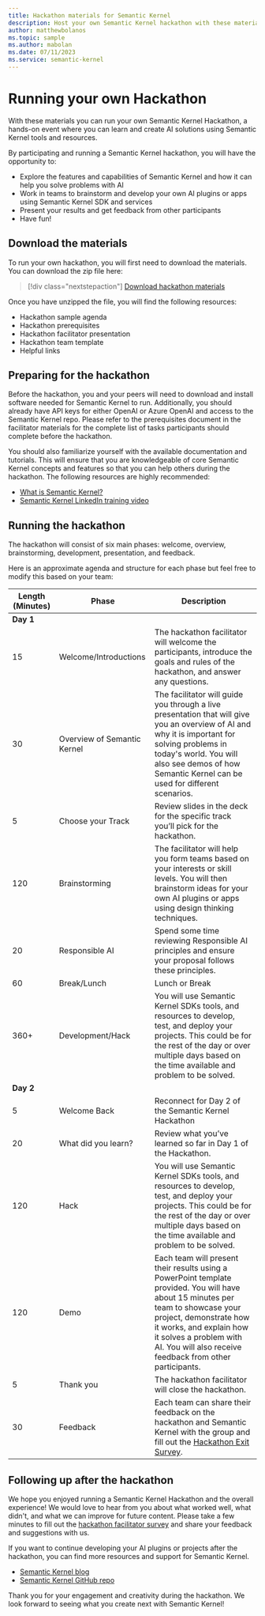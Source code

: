 ```yaml
---
title: Hackathon materials for Semantic Kernel
description: Host your own Semantic Kernel hackathon with these materials.
author: matthewbolanos
ms.topic: sample
ms.author: mabolan
ms.date: 07/11/2023
ms.service: semantic-kernel 
---
```

# Running your own Hackathon


With these materials you can run your own Semantic Kernel Hackathon, a hands-on event where you can learn and create AI solutions using Semantic Kernel tools and resources. 

By participating and running a Semantic Kernel hackathon, you will have the opportunity to:

- Explore the features and capabilities of Semantic Kernel and how it can help you solve problems with AI
- Work in teams to brainstorm and develop your own AI plugins or apps using Semantic Kernel SDK and services
- Present your results and get feedback from other participants 
- Have fun!



## Download the materials
To run your own hackathon, you will first need to download the materials. You can download the zip file here:

> [!div class="nextstepaction"]
> [Download hackathon materials](https://aka.ms/sk/hack/materials)

Once you have unzipped the file, you will find the following resources:
- Hackathon sample agenda
- Hackathon prerequisites
- Hackathon facilitator presentation
- Hackathon team template
- Helpful links

## Preparing for the hackathon
Before the hackathon, you and your peers will need to download and install software needed for Semantic Kernel to run. Additionally, you should already have API keys for either OpenAI or Azure OpenAI and access to the Semantic Kernel repo. Please refer to the prerequisites document in the facilitator materials for the complete list of tasks participants should complete before the hackathon.

You should also familiarize yourself with the available documentation and tutorials. This will ensure that you are knowledgeable of core Semantic Kernel concepts and features so that you can help others during the hackathon. The following resources are highly recommended:

- [What is Semantic Kernel?](../overview/index.md)
- [Semantic Kernel LinkedIn training video](https://www.linkedin.com/learning/introducing-semantic-kernel-building-ai-based-apps/introducing-semantic-kernel)

## Running the hackathon
The hackathon will consist of six main phases: welcome, overview, brainstorming, development, presentation, and feedback. 

Here is an approximate agenda and structure for each phase but feel free to modify this based on your team:

Length (Minutes)  | Phase       | Description                                                                                                                                                                                                                                                                                                                                                                              |
| ----- | ----------- | ---------------------------------------------------------------------------------------------------------------------------------------------------------------------------------------------------------------------------------------------------------------------------------------------------------------------------------------------------------------------------------------- |
| **Day 1** |
 15  | Welcome/Introductions  | The hackathon facilitator will welcome the participants, introduce the goals and rules of the hackathon, and answer any questions. |
| 30  | Overview of Semantic Kernel  | The facilitator will guide you through a live presentation that will give you an overview of AI and why it is important for solving problems in today's world. You will also see demos of how Semantic Kernel can be used for different scenarios.                           |
| 5   | Choose your Track | Review slides in the deck for the specific track you’ll pick for the hackathon. |
| 120 | Brainstorming | The facilitator will help you form teams based on your interests or skill levels. You will then brainstorm ideas for your own AI plugins or apps using design thinking techniques. |     
| 20 | Responsible AI | Spend some time reviewing Responsible AI principles and ensure your proposal follows these principles. |
| 60 | Break/Lunch    | Lunch or Break |
| 360+ | Development/Hack | You will use Semantic Kernel SDKs tools, and resources to develop, test, and deploy your projects. This could be for the rest of the day or over multiple days based on the time available and problem to be solved. |
| **Day 2** |
|5 | Welcome Back | Reconnect for Day 2 of the Semantic Kernel Hackathon |
| 20 | What did you learn? | Review what you’ve learned so far in Day 1 of the Hackathon. |   
| 120 | Hack | You will use Semantic Kernel SDKs tools, and resources to develop, test, and deploy your projects. This could be for the rest of the day or over multiple days based on the time available and problem to be solved. |     
| 120 | Demo | Each team will present their results using a PowerPoint template provided. You will have about 15 minutes per team to showcase your project, demonstrate how it works, and explain how it solves a problem with AI. You will also receive feedback from other participants. |     
 5 | Thank you   | The hackathon facilitator will close the hackathon.  |
| 30 | Feedback   | Each team can share their feedback on the hackathon and Semantic Kernel with the group and fill out the [Hackathon Exit Survey](https://forms.office.com/r/DjSXwCrKWR). |         

## Following up after the hackathon
We hope you enjoyed running a Semantic Kernel Hackathon and the overall experience! We would love to hear from you about what worked well, what didn't, and what we can improve for future content. Please take a few minutes to fill out the [hackathon facilitator survey](https://forms.office.com/r/DjSXwCrKWR) and share your feedback and suggestions with us.

If you want to continue developing your AI plugins or projects after the hackathon, you can find more resources and support for Semantic Kernel.
 
- [Semantic Kernel blog](https://devblogs.microsoft.com/semantic-kernel/)
- [Semantic Kernel GitHub repo](https://github.com/microsoft/semantic-kernel)

Thank you for your engagement and creativity during the hackathon. We look forward to seeing what you create next with Semantic Kernel!